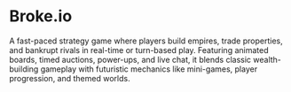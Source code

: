 # Broke.io
A fast-paced strategy game where players build empires, trade properties, and bankrupt rivals in real-time or turn-based play. Featuring animated boards, timed auctions, power-ups, and live chat, it blends classic wealth-building gameplay with futuristic mechanics like mini-games, player progression, and themed worlds.
